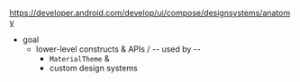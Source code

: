 https://developer.android.com/develop/ui/compose/designsystems/anatomy

* goal
  * lower-level constructs & APIs / -- used by -- 
    * `MaterialTheme` &
    * custom design systems